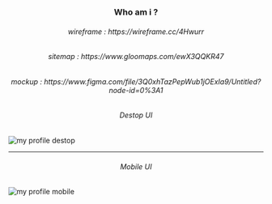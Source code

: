 <h3 align="center">
Who am i ?
</h3>

<h6 align="center">
wireframe : https://wireframe.cc/4Hwurr
</h6>

<h6 align="center">
sitemap : https://www.gloomaps.com/ewX3QQKR47
</h6>

<h6 align="center">
mockup : https://www.figma.com/file/3Q0xhTazPepWub1jOExIa9/Untitled?node-id=0%3A1
</h6>

<h6 align="center">
Destop UI
</h6>

![my profile destop](https://user-images.githubusercontent.com/86073690/150965808-4595b1ec-b3ab-4895-b323-fc4d5544ccfe.jpg)

***

<h6 align="center">
Mobile UI
</h6>

![my profile mobile](https://user-images.githubusercontent.com/86073690/150967528-754b37cd-59cd-4935-b06f-b69c27321515.jpg)
